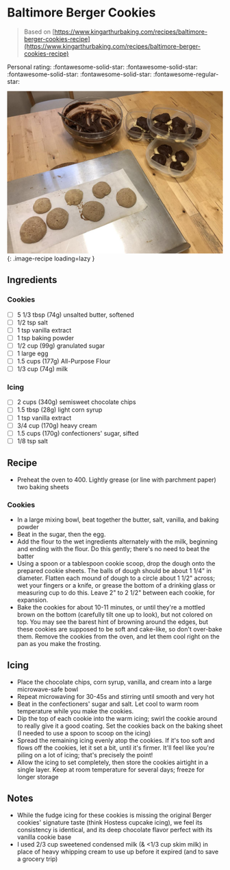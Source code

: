 # Baltimore Berger Cookies

> Based on [https://www.kingarthurbaking.com/recipes/baltimore-berger-cookies-recipe](https://www.kingarthurbaking.com/recipes/baltimore-berger-cookies-recipe)

<!-- {cts} rating=4; (User can specify rating on scale of 1-5) -->

Personal rating: :fontawesome-solid-star: :fontawesome-solid-star: :fontawesome-solid-star: :fontawesome-solid-star: :fontawesome-regular-star:

<!-- {cte} -->

<!-- {cts} name_image=baltimore_berger_cookies.jpeg; (User can specify image name) -->

![baltimore_berger_cookies.jpeg](./baltimore_berger_cookies.jpeg){: .image-recipe loading=lazy }

<!-- {cte} -->

## Ingredients

### Cookies

- [ ] 5 1/3 tbsp (74g) unsalted butter, softened
- [ ] 1/2 tsp salt
- [ ] 1 tsp vanilla extract
- [ ] 1 tsp baking powder
- [ ] 1/2 cup (99g) granulated sugar
- [ ] 1 large egg
- [ ] 1.5 cups (177g) All-Purpose Flour
- [ ] 1/3 cup (74g) milk

### Icing

- [ ] 2 cups (340g) semisweet chocolate chips
- [ ] 1.5 tbsp (28g) light corn syrup
- [ ] 1 tsp vanilla extract
- [ ] 3/4 cup (170g) heavy cream
- [ ] 1.5 cups (170g) confectioners' sugar, sifted
- [ ] 1/8 tsp salt

## Recipe

- Preheat the oven to 400. Lightly grease (or line with parchment paper) two baking sheets

### Cookies

- In a large mixing bowl, beat together the butter, salt, vanilla, and baking powder
- Beat in the sugar, then the egg.
- Add the flour to the wet ingredients alternately with the milk, beginning and ending with the flour. Do this gently; there's no need to beat the batter
- Using a spoon or a tablespoon cookie scoop, drop the dough onto the prepared cookie sheets. The balls of dough should be about 1 1/4" in diameter. Flatten each mound of dough to a circle about 1 1/2" across; wet your fingers or a knife, or grease the bottom of a drinking glass or measuring cup to do this. Leave 2" to 2 1/2" between each cookie, for expansion.
- Bake the cookies for about 10-11 minutes, or until they're a mottled brown on the bottom (carefully tilt one up to look), but not colored on top. You may see the barest hint of browning around the edges, but these cookies are supposed to be soft and cake-like, so don't over-bake them. Remove the cookies from the oven, and let them cool right on the pan as you make the frosting.

## Icing

- Place the chocolate chips, corn syrup, vanilla, and cream into a large microwave-safe bowl
- Repeat microwaving for 30-45s and stirring until smooth and very hot
- Beat in the confectioners' sugar and salt. Let cool to warm room temperature while you make the cookies.
- Dip the top of each cookie into the warm icing; swirl the cookie around to really give it a good coating. Set the cookies back on the baking sheet (I needed to use a spoon to scoop on the icing)
- Spread the remaining icing evenly atop the cookies. If it's too soft and flows off the cookies, let it set a bit, until it's firmer. It'll feel like you're piling on a lot of icing; that's precisely the point!
- Allow the icing to set completely, then store the cookies airtight in a single layer. Keep at room temperature for several days; freeze for longer storage

## Notes

- While the fudge icing for these cookies is missing the original Berger cookies' signature taste (think Hostess cupcake icing), we feel its consistency is identical, and its deep chocolate flavor perfect with its vanilla cookie base
- I used 2/3 cup sweetened condensed milk (& \<1/3 cup skim milk) in place of heavy whipping cream to use up before it expired (and to save a grocery trip)
